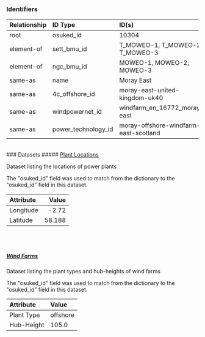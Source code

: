 ### Identifiers

| Relationship   | ID Type             | ID(s)                                 |
|:---------------|:--------------------|:--------------------------------------|
| root           | osuked_id           | 10304                                 |
| element-of     | sett_bmu_id         | T_MOWEO-1, T_MOWEO-2, T_MOWEO-3       |
| element-of     | ngc_bmu_id          | MOWEO-1, MOWEO-2, MOWEO-3             |
| same-as        | name                | Moray East                            |
| same-as        | 4c_offshore_id      | moray-east-united-kingdom-uk40        |
| same-as        | windpowernet_id     | windfarm_en_16772_moray-east          |
| same-as        | power_technology_id | moray-offshore-windfarm-east-scotland |

<br>
### Datasets
##### <a href="https://raw.githubusercontent.com/OSUKED/Dictionary-Datasets/main/datasets/plant-locations/datapackage.json">Plant Locations</a>

Dataset listing the locations of power plants

The "osuked_id" field was used to match from the dictionary to the "osuked_id" field in this dataset.

| Attribute   |   Value |
|:------------|--------:|
| Longitude   |  -2.72  |
| Latitude    |  58.188 |

<br><br>
##### <a href="https://raw.githubusercontent.com/OSUKED/Dictionary-Datasets/main/datasets/wind-farms/datapackage.json">Wind Farms</a>

Dataset listing the plant types and hub-heights of wind farms

The "osuked_id" field was used to match from the dictionary to the "osuked_id" field in this dataset.

| Attribute   | Value    |
|:------------|:---------|
| Plant Type  | offshore |
| Hub-Height  | 105.0    |

